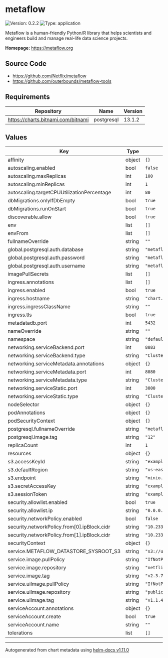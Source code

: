 # metaflow

![Version: 0.2.2](https://img.shields.io/badge/Version-0.2.2-informational?style=flat-square) ![Type: application](https://img.shields.io/badge/Type-application-informational?style=flat-square)

Metaflow is a human-friendly Python/R library that helps scientists and engineers build and manage real-life data science projects.

**Homepage:** <https://metaflow.org>

## Source Code

* <https://github.com/Netflix/metaflow>
* <https://github.com/outerbounds/metaflow-tools>

## Requirements

| Repository | Name | Version |
|------------|------|---------|
| https://charts.bitnami.com/bitnami | postgresql | 13.1.2 |

## Values

| Key | Type | Default | Description |
|-----|------|---------|-------------|
| affinity | object | `{}` |  |
| autoscaling.enabled | bool | `false` |  |
| autoscaling.maxReplicas | int | `100` |  |
| autoscaling.minReplicas | int | `1` |  |
| autoscaling.targetCPUUtilizationPercentage | int | `80` |  |
| dbMigrations.onlyIfDbEmpty | bool | `true` |  |
| dbMigrations.runOnStart | bool | `true` |  |
| discoverable.allow | bool | `true` |  |
| env | list | `[]` |  |
| envFrom | list | `[]` |  |
| fullnameOverride | string | `""` |  |
| global.postgresql.auth.database | string | `"metaflow"` |  |
| global.postgresql.auth.password | string | `"metaflow"` |  |
| global.postgresql.auth.username | string | `"metaflow"` |  |
| imagePullSecrets | list | `[]` |  |
| ingress.annotations | list | `[]` |  |
| ingress.enabled | bool | `true` |  |
| ingress.hostname | string | `"chart.example"` |  |
| ingress.ingressClassName | string | `""` |  |
| ingress.tls | bool | `true` |  |
| metadatadb.port | int | `5432` |  |
| nameOverride | string | `""` |  |
| namespace | string | `"default"` |  |
| networking.serviceBackend.port | int | `8083` |  |
| networking.serviceBackend.type | string | `"ClusterIP"` |  |
| networking.serviceMetadata.annotations | object | `{}` |  |
| networking.serviceMetadata.port | int | `8080` |  |
| networking.serviceMetadata.type | string | `"ClusterIP"` |  |
| networking.serviceStatic.port | int | `3000` |  |
| networking.serviceStatic.type | string | `"ClusterIP"` |  |
| nodeSelector | object | `{}` |  |
| podAnnotations | object | `{}` |  |
| podSecurityContext | object | `{}` |  |
| postgresql.fullnameOverride | string | `"metaflow-db"` |  |
| postgresql.image.tag | string | `"12"` |  |
| replicaCount | int | `1` |  |
| resources | object | `{}` |  |
| s3.accessKeyId | string | `"example"` |  |
| s3.defaultRegion | string | `"us-east-1"` |  |
| s3.endpoint | string | `"minio.lab.sspcloud.fr"` |  |
| s3.secretAccessKey | string | `"example"` |  |
| s3.sessionToken | string | `"example"` |  |
| security.allowlist.enabled | bool | `true` |  |
| security.allowlist.ip | string | `"0.0.0.0/0"` |  |
| security.networkPolicy.enabled | bool | `false` |  |
| security.networkPolicy.from[0].ipBlock.cidr | string | `"10.233.103.0/32"` |  |
| security.networkPolicy.from[1].ipBlock.cidr | string | `"10.233.111.0/32"` |  |
| securityContext | object | `{}` |  |
| service.METAFLOW_DATASTORE_SYSROOT_S3 | string | `"s3://user/metaflow"` |  |
| service.image.pullPolicy | string | `"IfNotPresent"` |  |
| service.image.repository | string | `"netflixoss/metaflow_metadata_service"` |  |
| service.image.tag | string | `"v2.3.7"` |  |
| service.uiImage.pullPolicy | string | `"IfNotPresent"` |  |
| service.uiImage.repository | string | `"public.ecr.aws/outerbounds/metaflow_ui"` |  |
| service.uiImage.tag | string | `"v1.1.4"` |  |
| serviceAccount.annotations | object | `{}` |  |
| serviceAccount.create | bool | `true` |  |
| serviceAccount.name | string | `""` |  |
| tolerations | list | `[]` |  |

----------------------------------------------
Autogenerated from chart metadata using [helm-docs v1.11.0](https://github.com/norwoodj/helm-docs/releases/v1.11.0)
